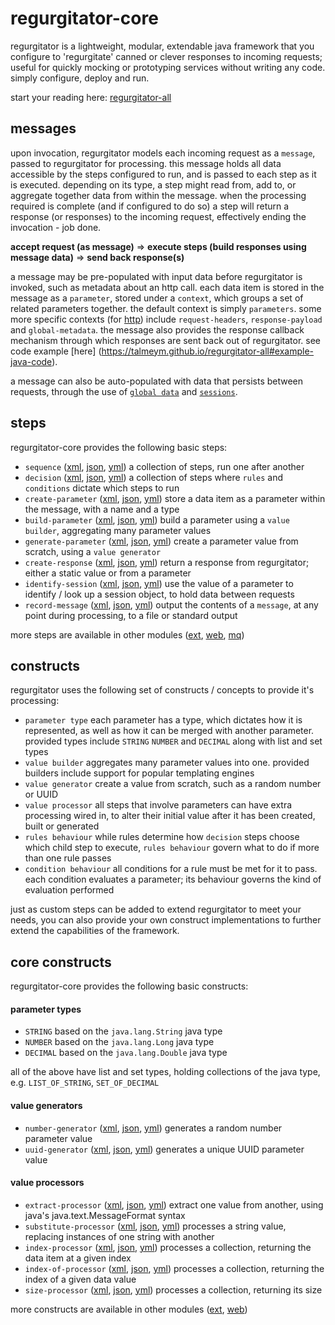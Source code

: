 # regurgitator-core

regurgitator is a lightweight, modular, extendable java framework that you configure to 'regurgitate' canned or clever responses to incoming requests; useful for quickly mocking or prototyping services without writing any code. simply configure, deploy and run.

start your reading here: [regurgitator-all](https://talmeym.github.io/regurgitator-all#regurgitator)

## messages

upon invocation, regurgitator models each incoming request as a ``message``, passed to regurgitator for processing. this message holds all data accessible by the steps configured to run, and is passed to each step as it is executed. depending on its type, a step might read from, add to, or aggregate together data from within the message. when the processing required is complete (and if configured to do so) a step will return a response (or responses) to the incoming request, effectively ending the invocation - job done.

**accept request (as message)** => **execute steps (build responses using message data)** => **send back response(s)**

a message may be pre-populated with input data before regurgitator is invoked, such as metadata about an http call. each data item is stored in the message as a ``parameter``, stored under a ``context``, which groups a set of related parameters together. the default context is simply ``parameters``. some more specific contexts (for [http](https://talmeym.github.io/regurgitator-extensions-web#regurgitator-over-http)) include ``request-headers``, ``response-payload`` and ``global-metadata``. the message also provides the response callback mechanism through which responses are sent back out of regurgitator. see code example [here] (https://talmeym.github.io/regurgitator-all#example-java-code).

a message can also be auto-populated with data that persists between requests, through the use of [``global data``](https://talmeym.github.io/regurgitator-extensions-web#global-metadata-servlet) and [``sessions``](https://talmeym.github.io/regurgitator-core-xml#identify-session).

## steps

regurgitator-core provides the following basic steps:
- ``sequence`` ([xml](https://talmeym.github.io/regurgitator-core-xml#sequence), [json](https://talmeym.github.io/regurgitator-core-json#sequence), [yml](https://talmeym.github.io/regurgitator-core-yml#sequence)) a collection of steps, run one after another
- ``decision`` ([xml](https://talmeym.github.io/regurgitator-core-xml#decision), [json](https://talmeym.github.io/regurgitator-core-json#decision), [yml](https://talmeym.github.io/regurgitator-core-yml#decision)) a collection of steps where ``rules`` and ``conditions`` dictate which steps to run
- ``create-parameter`` ([xml](https://talmeym.github.io/regurgitator-core-xml#create-parameter), [json](https://talmeym.github.io/regurgitator-core-json#create-parameter), [yml](https://talmeym.github.io/regurgitator-core-yml#create-parameter)) store a data item as a parameter within the message, with a name and a type
- ``build-parameter`` ([xml](https://talmeym.github.io/regurgitator-core-xml#build-parameter), [json](https://talmeym.github.io/regurgitator-core-json#build-parameter), [yml](https://talmeym.github.io/regurgitator-core-yml#build-parameter)) build a parameter using a ``value builder``, aggregating many parameter values
- ``generate-parameter`` ([xml](https://talmeym.github.io/regurgitator-core-xml#generate-parameter), [json](https://talmeym.github.io/regurgitator-core-json#generate-parameter), [yml](https://talmeym.github.io/regurgitator-core-yml#generate-parameter)) create a parameter value from scratch, using a ``value generator``
- ``create-response`` ([xml](https://talmeym.github.io/regurgitator-core-xml#create-response), [json](https://talmeym.github.io/regurgitator-core-json#create-response), [yml](https://talmeym.github.io/regurgitator-core-yml#create-response)) return a response from regurgitator; either a static value or from a parameter
- ``identify-session`` ([xml](https://talmeym.github.io/regurgitator-core-xml#identify-session), [json](https://talmeym.github.io/regurgitator-core-json#identify-session), [yml](https://talmeym.github.io/regurgitator-core-yml#identify-session)) use the value of a parameter to identify / look up a session object, to hold data between requests
- ``record-message`` ([xml](https://talmeym.github.io/regurgitator-core-xml#record-message), [json](https://talmeym.github.io/regurgitator-core-json#record-message), [yml](https://talmeym.github.io/regurgitator-core-yml#record-message)) output the contents of a ``message``, at any point during processing, to a file or standard output

more steps are available in other modules ([ext](https://talmeym.github.io/regurgitator-extensions#steps), [web](https://talmeym.github.io/regurgitator-extensions-web#steps), [mq](https://talmeym.github.io/regurgitator-extensions-mq#steps))

## constructs

regurgitator uses the following set of constructs / concepts to provide it's processing:
- ``parameter type`` each parameter has a type, which dictates how it is represented, as well as how it can be merged with another parameter. provided types include ``STRING`` ``NUMBER`` and ``DECIMAL`` along with list and set types
- ``value builder`` aggregates many parameter values into one. provided builders include support for popular templating engines
- ``value generator`` create a value from scratch, such as a random number or UUID
- ``value processor`` all steps that involve parameters can have extra processing wired in, to alter their initial value after it has been created, built or generated
- ``rules behaviour`` while rules determine how ``decision`` steps choose which child step to execute, ``rules behaviour`` govern what to do if more than one rule passes
- ``condition behaviour`` all conditions for a rule must be met for it to pass. each condition evaluates a parameter; its behaviour governs the kind of evaluation performed

just as custom steps can be added to extend regurgitator to meet your needs, you can also provide your own construct implementations to further extend the capabilities of the framework. 

## core constructs

regurgitator-core provides the following basic constructs:

#### parameter types
- ``STRING`` based on the ``java.lang.String`` java type
- ``NUMBER`` based on the ``java.lang.Long`` java type
- ``DECIMAL`` based on the ``java.lang.Double`` java type

all of the above have list and set types, holding collections of the java type, e.g. ``LIST_OF_STRING``, ``SET_OF_DECIMAL``

#### value generators
- ``number-generator`` ([xml](https://talmeym.github.io/regurgitator-core-xml#number-generator), [json](https://talmeym.github.io/regurgitator-core-json#number-generator), [yml](https://talmeym.github.io/regurgitator-core-yml#number-generator)) generates a random number parameter value
- ``uuid-generator`` ([xml](https://talmeym.github.io/regurgitator-core-xml#uuid-generator), [json](https://talmeym.github.io/regurgitator-core-json#uuid-generator), [yml](https://talmeym.github.io/regurgitator-core-yml#uuid-generator)) generates a unique UUID parameter value

#### value processors
- ``extract-processor`` ([xml](https://talmeym.github.io/regurgitator-core-xml#extract-processor), [json](https://talmeym.github.io/regurgitator-core-json#extract-processor), [yml](https://talmeym.github.io/regurgitator-core-yml#extract-processor)) extract one value from another, using java's java.text.MessageFormat syntax
- ``substitute-processor`` ([xml](https://talmeym.github.io/regurgitator-core-xml#substitute-processor), [json](https://talmeym.github.io/regurgitator-core-json#substitute-processor), [yml](https://talmeym.github.io/regurgitator-core-yml#substitute-processor)) processes a string value, replacing instances of one string with another
- ``index-processor`` ([xml](https://talmeym.github.io/regurgitator-core-xml#index-processor), [json](https://talmeym.github.io/regurgitator-core-json#index-processor), [yml](https://talmeym.github.io/regurgitator-core-yml#index-processor)) processes a collection, returning the data item at a given index
- ``index-of-processor`` ([xml](https://talmeym.github.io/regurgitator-core-xml#index-of-processor), [json](https://talmeym.github.io/regurgitator-core-json#index-of-processor), [yml](https://talmeym.github.io/regurgitator-core-yml#index-of-processor)) processes a collection, returning the index of a given data value
- ``size-processor`` ([xml](https://talmeym.github.io/regurgitator-core-xml#size-processor), [json](https://talmeym.github.io/regurgitator-core-json#size-processor), [yml](https://talmeym.github.io/regurgitator-core-yml#size-processor)) processes a collection, returning its size

more constructs are available in other modules ([ext](https://talmeym.github.io/regurgitator-extensions#constructs), [web](https://talmeym.github.io/regurgitator-extensions-web#constructs))

